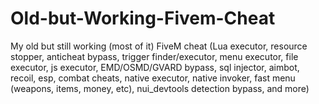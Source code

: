 # Old-but-Working-Fivem-Cheat
My old but still working (most of it) FiveM cheat (Lua executor, resource stopper, anticheat bypass, trigger finder/executor, menu executor, file executor, js executor, EMD/OSMD/GVARD bypass, sql injector, aimbot, recoil, esp, combat cheats, native executor, native invoker, fast menu (weapons, items, money, etc), nui_devtools detection bypass, and more)
